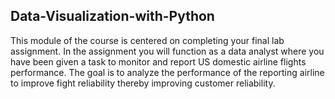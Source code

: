 ## Data-Visualization-with-Python

This module of the course is centered on completing your final lab assignment. In the assignment you will function as a data analyst where you have been given a task to monitor and report US domestic airline flights performance. The goal is to analyze the performance of the reporting airline to improve fight reliability thereby improving customer reliability.
